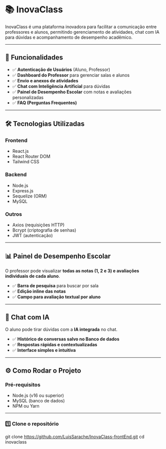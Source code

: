 # 📚 InovaClass

InovaClass é uma plataforma inovadora para facilitar a comunicação entre professores e alunos, permitindo gerenciamento de atividades, chat com IA para dúvidas e acompanhamento de desempenho acadêmico.

---

## 🚀 Funcionalidades

- ✅ **Autenticação de Usuários** (Aluno, Professor)
- ✅ **Dashboard do Professor** para gerenciar salas e alunos
- ✅ **Envio e anexos de atividades**
- ✅ **Chat com Inteligência Artificial** para dúvidas
- ✅ **Painel de Desempenho Escolar** com notas e avaliações personalizadas
- ✅ **FAQ (Perguntas Frequentes)**

---

## 🛠️ Tecnologias Utilizadas

### **Frontend**
- React.js
- React Router DOM
- Tailwind CSS

### **Backend**
- Node.js
- Express.js
- Sequelize (ORM)
- MySQL

### **Outros**
- Axios (requisições HTTP)
- Bcrypt (criptografia de senhas)
- JWT (autenticação)

---

## 📊 Painel de Desempenho Escolar

O professor pode visualizar **todas as notas (1, 2 e 3) e avaliações individuais de cada aluno**.  
- ✅ **Barra de pesquisa** para buscar por sala  
- ✅ **Edição inline das notas**  
- ✅ **Campo para avaliação textual por aluno**



---

## 🤖 Chat com IA

O aluno pode tirar dúvidas com a **IA integrada** no chat.  
- ✅ **Histórico de conversas salvo no Banco de dados**  
- ✅ **Respostas rápidas e contextualizadas**  
- ✅ **Interface simples e intuitiva**  



---

## ⚙️ Como Rodar o Projeto

### **Pré-requisitos**
- Node.js (v16 ou superior)
- MySQL (banco de dados)
- NPM ou Yarn

---

### **1️⃣ Clone o repositório**
git clone https://github.com/LuisSarache/InovaClass-frontEnd.git
cd inovaclass
